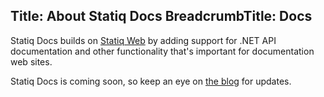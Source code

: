 ﻿Title: About Statiq Docs
BreadcrumbTitle: Docs
---
Statiq Docs builds on [Statiq Web](/web) by adding support for .NET API documentation and other functionality that's important for documentation web sites.

Statiq Docs is coming soon, so keep an eye on [the blog](/blog) for updates.